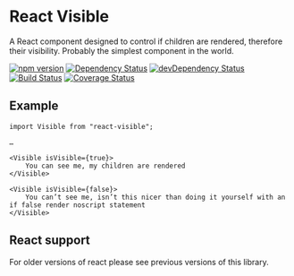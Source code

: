 # React Visible

A React component designed to control if children are rendered, therefore their visibility. Probably the simplest component in the world.

[![npm version](https://badge.fury.io/js/react-visible.svg)](https://www.npmjs.com/package/react-visible)
[![Dependency Status](https://david-dm.org/timreynolds/react-visible.svg)](https://david-dm.org/timreynolds/react-visible)
[![devDependency Status](https://david-dm.org/timreynolds/react-visible/dev-status.svg)](https://david-dm.org/timreynolds/react-visible#info=devDependencies)
[![Build Status](https://travis-ci.org/timReynolds/react-visible.svg?branch=master)](https://travis-ci.org/timReynolds/react-visible)
[![Coverage Status](https://coveralls.io/repos/github/timReynolds/react-visible/badge.svg?branch=master)](https://coveralls.io/github/timReynolds/react-visible?branch=master)

## Example

```
import Visible from "react-visible";

…

<Visible isVisible={true}>
	You can see me, my children are rendered
</Visible>

<Visible isVisible={false}>
	You can’t see me, isn’t this nicer than doing it yourself with an if false render noscript statement
</Visible>
```

## React support

For older versions of react please see previous versions of this library.
